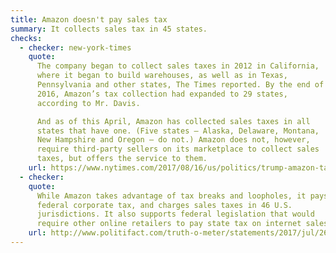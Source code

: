 ```yaml
---
title: Amazon doesn't pay sales tax
summary: It collects sales tax in 45 states.
checks:
  - checker: new-york-times
    quote:
      The company began to collect sales taxes in 2012 in California,
      where it began to build warehouses, as well as in Texas,
      Pennsylvania and other states, The Times reported. By the end of
      2016, Amazon’s tax collection had expanded to 29 states,
      according to Mr. Davis.

      And as of this April, Amazon has collected sales taxes in all
      states that have one. (Five states — Alaska, Delaware, Montana,
      New Hampshire and Oregon — do not.) Amazon does not, however,
      require third-party sellers on its marketplace to collect sales
      taxes, but offers the service to them.
    url: https://www.nytimes.com/2017/08/16/us/politics/trump-amazon-taxes.html
  - checker:
    quote:
      While Amazon takes advantage of tax breaks and loopholes, it pays
      federal corporate tax, and charges sales taxes in 46 U.S.
      jurisdictions. It also supports federal legislation that would
      require other online retailers to pay state tax on internet sales.
    url: http://www.politifact.com/truth-o-meter/statements/2017/jul/26/donald-trump/amazon-no-tax-monopoly-donald-trump-said/
---
```

